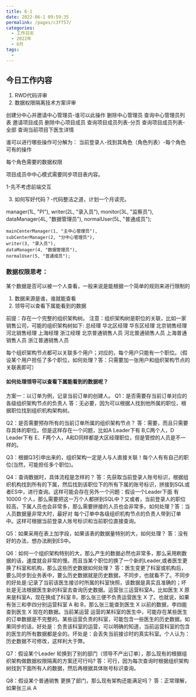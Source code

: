 ```yaml
---
title: 6-1
date: 2022-06-1 09:59:35
permalink: /pages/c3ff57/
categories:
  - 工作日志
  - 2022年
  - 6月
tags:
  - 
---
```

## 今日工作内容
1. RWD代码评审
2. 数据权限隔离技术方案评审


创建分中心并邀请中心管理员-谁可以此操作
删除中心管理员
查询中心管理员列表
邀请项目成员
删除中心项目成员
查询项目成员列表-分页
查询项目成员列表-全部
查询当前项目下医生详情


谁可以进行哪些操作可分解为：
当前登录人-找到其角色（角色列表）-每个角色可有的操作

每个角色需要的数据权限

项目成员中中心模式需要同步项目表内容。




1-先不考虑前端交互




3. 如何写好代码？-代码整洁之道，计划一个月读完。


manager(1L, "PI"),
    writer(2L, "录入员"),
    monitor(3L, "监察员"),
    dataManager(4L, "数据管理员"),
    normalUser(5L, "普通成员");


    mainCenterManager(1, "主中心管理员"),
    subCenterManager(2, "分中心管理员"),
    writer(3, "录入员"),
    dataManager(4, "数据管理员"),
    normalUser(5, "普通成员");



### 数据权限思考：

某个数据是否可以被一个人查看，一般来说是能根据一个简单的规则来进行限制的

1. 数据来源是谁，谁就能查看
2. 领导可以查看下属能看到的数据


前提：存在一个完整的组织架构树。
注意：组织架构树是职位的关联，比如一家销售公司，可能的组织架构树如下:
                                总经理
          华北区经理                              华东区经理
      北京销售经理  河北销售经理                上海经理     浙江经理
    北京普通销售人员 河北普通销售人员           上海普通销售人员 浙江普通销售人员

每个组织架构节点都可以关联多个用户；对应的，每个用户只能有一个职位。（假设某个用户担任了多个职位，如何处理？答：只需要加一张用户和组织架构节点的关联表即可）

#### 如何处理领导可以查看下属能看到的数据呢？

方案一：以订单为例，记录当前订单的创建人。
Q1：是否需要存当前订单对应的各级组织架构节点的负责人
答：无必要，因为可以根据人找到他所属的职位，根据职位找到组织机构架构树。

Q2：是否需要预存所有的当前订单所属的组织架构节点？
答：需要，而且只需要存具体的职位。但是这样存在一个问题，比如A Leader下有 B,C两个人，D Leader下有 E、F两个人，A和D同样都是大区经理职位，但是管控的人员是不一样的。

Q3：根据Q3引申出来的，组织架构一定是人与人直接关联！每个人有有自己的职位(当然，可能担任多个职位)。

Q4：查询数据时，具体流程是怎样的？
答：先获取当前登录人账号标识，根据组织机构找到所有的下属，然后找到该职位下的所有下属的账号标识，拼接到SQL或者ES中，进行查询。这样可能会存在另外一个问题：假设一个Leader下面
有 10000 个人，那么需要把这一万个人都拼到SQL中？又或者，当前登录人的职位较高，下属人员也会非常多，那么需要拼接的人员也会非常多。如何处理？答：当人员数据量非常大时，最好对
每个订单中各级组织机构节点的负责人带到订单中。这样可根据当前登录人账号标识和当前职位直接查询。

Q5：如果采用在表上加字段，如果该表的数据量特别的大，如何处理？
答：没有好的办法，想办法刷到ES中。

Q6：如何一个组织架构特别的大，那么产生的数据必然也非常多，那么采用刷数据的话，速度就会非常的慢。而且当某个职位的换了一个新的Leader,或者医生更换了科室和机构，那么这些历史数据如何处理？
答：医生变更了科室或机构后，要么同步到业务表中，要么历史数据就是历史数据，不同步，也就看不了。不同步的好处是:记录了当前该医生接诊时所属的科室快照，该数据是真实且准确的；坏处是无法根据医生新的科室去查询历史数据。运营张三运营科室A，比如医生 X 原来是科室A，现在换成了科室 B，那么张三便不负责运营医生 X 了。也就说，如果有张三和李四分别运营科室 A 和 B，那么张三能查到医生 X 以前的数据，李四能查到医生 X 现在的数据。当前某运营 运营的某科室的医生中，可能存在某些医生的订单数据是不完整的。某些运营负责的科室，可能包含一些医生的历史数据。如果同步的话，好处是：负责该科室的运营，可以明确的知道，当前运营科室的包含的医生的所有数据都是全的。坏处是：会丢失当前接诊时的真实科室。个人认为：历史数据不可修改，这样利大于弊。

Q7：假设某个Leader 轮换到了别的部门（领导不产出订单），那么现有的根据组织架构做数据权限隔离的方案还可行吗?
答：可行，因为每次查询时根据组织架构树找到下面所有人的数据，然后再根据具体账号标识查询。

Q8：假设某个普通销售 更换了部门，那么现有架构还能满足吗？
答：正常理解，如果张三从 A 
